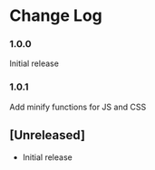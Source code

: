 # Change Log
### 1.0.0

Initial release

### 1.0.1

Add minify functions for JS and CSS

## [Unreleased]
- Initial release